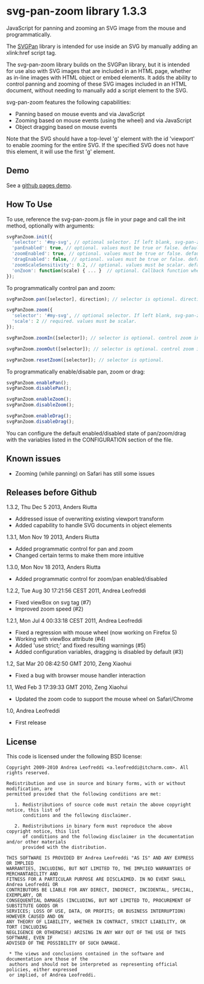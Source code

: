 svg-pan-zoom library 1.3.3
==========================

JavaScript for panning and zooming an SVG image from the mouse and programmatically.

 The [SVGPan](https://code.google.com/p/svgpan/) library is intended for use inside
 an SVG by manually adding an xlink:href script tag.

 The svg-pan-zoom library builds on the SVGPan library, but it is intended for use also with SVG images that
 are included in an HTML page, whether as in-line images with HTML object or embed elements. It adds the ability to control panning and zooming of
 these SVG images included in an HTML document, without needing 
 to manually add a script element to the SVG.

 svg-pan-zoom features the following capabilities:
  * Panning based on mouse events and via JavaScript
  * Zooming based on mouse events (using the wheel) and via JavaScript
  * Object dragging based on mouse events

  Note that the SVG should have a top-level 'g' element
  with the id 'viewport' to enable zooming for the entire SVG. 
  If the specified SVG does not have this element, it will
  use the first 'g' element.

Demo
----
 See a [github pages demo](http://ariutta.github.io/svg-pan-zoom/).

How To Use
----------

To use, reference the svg-pan-zoom.js file in your page and call the init method, optionally with arguments:

```js
svgPanZoom.init({
  'selector': '#my-svg', // optional selector. If left blank, svg-pan-zoom will look for the first SVG document in your HTML document.
  'panEnabled': true, // optional. values must be true or false. default is true.
  'zoomEnabled': true, // optional. values must be true or false. default is true.
  'dragEnabled': false, // optional. values must be true or false. default is false.
  'zoomScaleSensitivity': 0.2, // optional. values must be scalar. default is 0.2.
  'onZoom': function(scale) { ... }  // optional. Callback function when zoom changes.
});
```

To programmatically control pan and zoom:

```js
svgPanZoom.pan([selector], direction); // selector is optional. direction must be one of up, right, left or down.

svgPanZoom.zoom({
  'selector': '#my-svg', // optional selector. If left blank, svg-pan-zoom will look for the first SVG document in your HTML document.
  'scale': 2 // required. values must be scalar.
});

svgPanZoom.zoomIn([selector]); // selector is optional. control zoom increment with "setZoomScaleSensitivity" method.

svgPanZoom.zoomOut([selector]); // selector is optional. control zoom increment with "setZoomScaleSensitivity" method.

svgPanZoom.resetZoom([selector]); // selector is optional.
```

To programmatically enable/disable pan, zoom or drag:

```js
svgPanZoom.enablePan();
svgPanZoom.disablePan();

svgPanZoom.enableZoom();
svgPanZoom.disableZoom();

svgPanZoom.enableDrag();
svgPanZoom.disableDrag();
```

 You can configure the default enabled/disabled state of pan/zoom/drag
 with the variables listed in the CONFIGURATION section of the file.

Known issues
------------

  * Zooming (while panning) on Safari has still some issues

Releases before Github
----------------------

 1.3.2, Thu Dec 5 2013, Anders Riutta

  * Addressed issue of overwriting existing viewport transform
  * Added capability to handle SVG documents in object elements
 
 1.3.1, Mon Nov 19 2013, Anders Riutta

  * Added programmatic control for pan and zoom 
  * Changed certain terms to make them more intuitive

 1.3.0, Mon Nov 18 2013, Anders Riutta

  * Added programmatic control for zoom/pan enabled/disabled

 1.2.2, Tue Aug 30 17:21:56 CEST 2011, Andrea Leofreddi

  * Fixed viewBox on svg tag (#7)
  * Improved zoom speed (#2)

 1.2.1, Mon Jul  4 00:33:18 CEST 2011, Andrea Leofreddi

  * Fixed a regression with mouse wheel (now working on Firefox 5)
  * Working with viewBox attribute (#4)
  * Added 'use strict;' and fixed resulting warnings (#5)
  * Added configuration variables, dragging is disabled by default (#3)

 1.2, Sat Mar 20 08:42:50 GMT 2010, Zeng Xiaohui

  * Fixed a bug with browser mouse handler interaction

 1.1, Wed Feb  3 17:39:33 GMT 2010, Zeng Xiaohui

  * Updated the zoom code to support the mouse wheel on Safari/Chrome

 1.0, Andrea Leofreddi

  * First release

License
-------
 This code is licensed under the following BSD license:

 ```
 Copyright 2009-2010 Andrea Leofreddi <a.leofreddi@itcharm.com>. All rights reserved.
 
 Redistribution and use in source and binary forms, with or without modification, are
 permitted provided that the following conditions are met:
 
    1. Redistributions of source code must retain the above copyright notice, this list of
       conditions and the following disclaimer.
 
    2. Redistributions in binary form must reproduce the above copyright notice, this list
       of conditions and the following disclaimer in the documentation and/or other materials
       provided with the distribution.
 
 THIS SOFTWARE IS PROVIDED BY Andrea Leofreddi "AS IS" AND ANY EXPRESS OR IMPLIED
 WARRANTIES, INCLUDING, BUT NOT LIMITED TO, THE IMPLIED WARRANTIES OF MERCHANTABILITY AND
 FITNESS FOR A PARTICULAR PURPOSE ARE DISCLAIMED. IN NO EVENT SHALL Andrea Leofreddi OR
 CONTRIBUTORS BE LIABLE FOR ANY DIRECT, INDIRECT, INCIDENTAL, SPECIAL, EXEMPLARY, OR
 CONSEQUENTIAL DAMAGES (INCLUDING, BUT NOT LIMITED TO, PROCUREMENT OF SUBSTITUTE GOODS OR
 SERVICES; LOSS OF USE, DATA, OR PROFITS; OR BUSINESS INTERRUPTION) HOWEVER CAUSED AND ON
 ANY THEORY OF LIABILITY, WHETHER IN CONTRACT, STRICT LIABILITY, OR TORT (INCLUDING
 NEGLIGENCE OR OTHERWISE) ARISING IN ANY WAY OUT OF THE USE OF THIS SOFTWARE, EVEN IF
 ADVISED OF THE POSSIBILITY OF SUCH DAMAGE.
 
  * The views and conclusions contained in the software and documentation are those of the
  authors and should not be interpreted as representing official policies, either expressed
  or implied, of Andrea Leofreddi.
```
